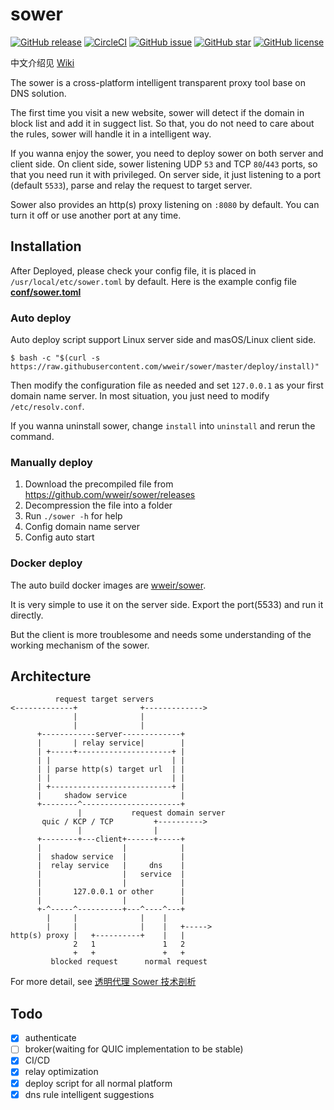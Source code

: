 # sower
[![GitHub release](http://img.shields.io/github/release/wweir/sower.svg?style=popout)](https://github.com/wweir/sower/releases)
[![CircleCI](https://img.shields.io/circleci/token/64114421aab286b6e918741071535250a5273f06/project/github/wweir/sower/master.svg?style=popout)](https://circleci.com/gh/wweir/sower)
[![GitHub issue](https://img.shields.io/github/issues/wweir/sower.svg?style=popout)](https://github.com/wweir/sower/issues)
[![GitHub star](https://img.shields.io/github/stars/wweir/sower.svg?style=popout)](https://github.com/wweir/sower/stargazers)
[![GitHub license](https://img.shields.io/github/license/wweir/sower.svg?style=popout)](LICENSE)

中文介绍见 [Wiki](https://github.com/wweir/sower/wiki)

The sower is a cross-platform intelligent transparent proxy tool base on DNS solution.

The first time you visit a new website, sower will detect if the domain in block list and add it in suggect list. So that, you do not need to care about the rules, sower will handle it in a intelligent way.

If you wanna enjoy the sower, you need to deploy sower on both server and client side.
On client side, sower listening UDP `53` and TCP `80`/`443` ports, so that you need run it with privileged.
On server side, it just listening to a port (default `5533`), parse and relay the request to target server.

Sower also provides an http(s) proxy listening on `:8080` by default. You can turn it off or use another port at any time.


## Installation
After Deployed, please check your config file, it is placed in `/usr/local/etc/sower.toml` by default. Here is the example config file [**conf/sower.toml**](https://github.com/wweir/sower/blob/master/conf/sower.toml)

### Auto deploy
Auto deploy script support Linux server side and masOS/Linux client side.

```shell
$ bash -c "$(curl -s https://raw.githubusercontent.com/wweir/sower/master/deploy/install)"
```

Then modify the configuration file as needed and set `127.0.0.1` as your first domain name server.
In most situation, you just need to modify `/etc/resolv.conf`.

If you wanna uninstall sower, change `install` into `uninstall` and rerun the command.

### Manually deploy
1. Download the precompiled file from https://github.com/wweir/sower/releases
2. Decompression the file into a folder
3. Run `./sower -h` for help
5. Config domain name server
4. Config auto start

### Docker deploy
The auto build docker images are [wweir/sower](https://hub.docker.com/r/wweir/sower).

It is very simple to use it on the server side. Export the port(5533) and run it directly.

But the client is more troublesome and needs some understanding of the working mechanism of the sower.


## Architecture
```
          request target servers
<-------------+              +------------->
              |              |
              |              |
      +------------server-------------+
      |       | relay service|        |
      | +-----+---------------------+ |
      | |                           | |
      | | parse http(s) target url  | |
      | |                           | |
      | +---------------------------+ |
      |     shadow service            |
      +--------^----------------------+
               |           request domain server
       quic / KCP / TCP         +---------->
               |                |
      +--------+---client+------+-----+
      |                  |            |
      |  shadow service  |            |
      |  relay service   |     dns    |
      |                  |   service  |
      |                  |            |
      |       127.0.0.1 or other      |
      |                  |            |
      +-^-----^----------+---^----^---+
        |     |              |    |
        |     |              |    |   +----->
http(s) proxy |   +----------+    |   |
              2   1               1   2
              +   +               +   +
         blocked request      normal request

```
For more detail, see [透明代理 Sower 技术剖析](https://wweir.cc/post/%E9%80%8F%E6%98%8E%E4%BB%A3%E7%90%86-sower-%E6%8A%80%E6%9C%AF%E5%89%96%E6%9E%90/)


## Todo
- [x] authenticate
- [ ] broker(waiting for QUIC implementation to be stable)
- [x] CI/CD
- [x] relay optimization
- [x] deploy script for all normal platform
- [x] dns rule intelligent suggestions
